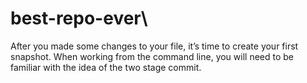 # best-repo-ever\\

After you made some changes to your file, it’s time to create your first snapshot. When working from the command line, you will need to be familiar with the idea of the two stage commit.